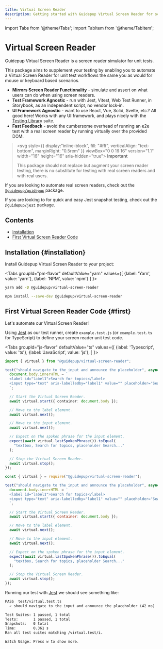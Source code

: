 ```yaml
---
title: Virtual Screen Reader
description: Getting started with Guidepup Virtual Screen Reader for screen reader automation in accessibility unit testing
---
```


import Tabs from '@theme/Tabs';
import TabItem from '@theme/TabItem';

# Virtual Screen Reader

Guidepup Virtual Screen Reader is a screen reader simulator for unit tests.

This package aims to supplement your testing by enabling you to automate a Virtual Screen Reader for unit test workflows the same you as would for mouse or keyboard based scenarios.

- **Mirrors Screen Reader Functionality** - simulate and assert on what users can do when using screen readers.
- **Test Framework Agnostic** - run with Jest, Vitest, Web Test Runner, in Storybook, as an independent script, no vendor lock-in.
- **UI Framework Agnostic** - want to use React, Vue, Solid, Svelte, etc.? All good here! Works with any UI framework, and plays nicely with the [Testing Library](https://testing-library.com/) suite.
- **Fast Feedback** - avoid the cumbersome overhead of running an e2e test with a real screen reader by running virtually over the provided DOM.

> <svg style={{ display:"inline-block", fill: "#fff", verticalAlign: "text-bottom", marginRight: "0.5rem" }} viewBox="0 0 16 16" version="1.1" width="16" height="16" aria-hidden="true"><path d="M0 1.75C0 .784.784 0 1.75 0h12.5C15.216 0 16 .784 16 1.75v9.5A1.75 1.75 0 0 1 14.25 13H8.06l-2.573 2.573A1.458 1.458 0 0 1 3 14.543V13H1.75A1.75 1.75 0 0 1 0 11.25Zm1.75-.25a.25.25 0 0 0-.25.25v9.5c0 .138.112.25.25.25h2a.75.75 0 0 1 .75.75v2.19l2.72-2.72a.749.749 0 0 1 .53-.22h6.5a.25.25 0 0 0 .25-.25v-9.5a.25.25 0 0 0-.25-.25Zm7 2.25v2.5a.75.75 0 0 1-1.5 0v-2.5a.75.75 0 0 1 1.5 0ZM9 9a1 1 0 1 1-2 0 1 1 0 0 1 2 0Z"></path></svg> **Important**
>
> This package should not replace but augment your screen reader testing, there is no substitute for testing with real screen readers and with real users.

If you are looking to automate real screen readers, check out the [`@guidepup/guidepup`](https://github.com/guidepup/guidepup) package.

If you are looking to for quick and easy Jest snapshot testing, check out the [`@guidepup/jest`](https://github.com/guidepup/jest) package.

## Contents

- [Installation](./virtual#installation)
- [First Virtual Screen Reader Code](./virtual#first)

## Installation {#installation}

Install Guidepup Virtual Screen Reader to your project:

<Tabs
groupId="pm-flavor"
defaultValue="yarn"
values={[
{label: 'Yarn', value: 'yarn'},
{label: 'NPM', value: 'npm'}
]
}>
<TabItem value="yarn">

```bash
yarn add -D @guidepup/virtual-screen-reader
```

</TabItem>
<TabItem value="npm">

```bash
npm install --save-dev @guidepup/virtual-screen-reader
```

</TabItem>
</Tabs>

## First Virtual Screen Reader Code {#first}

Let's automate our Virtual Screen Reader!

Using [Jest](https://jestjs.io/) as our test runner, create `example.test.js` (or `example.test.ts` for TypeScript) to define your screen reader unit test code.

<Tabs
groupId="js-flavor"
defaultValue="ts"
values={[
{label: 'Typescript', value: 'ts'},
{label: 'JavaScript', value: 'js'},
]
}>
<TabItem value="ts">

```ts title="./example.test.ts"
import { virtual } from "@guidepup/virtual-screen-reader";

test("should navigate to the input and announce the placeholder", async () => {
  document.body.innerHTML = `
  <label id="label1">Search for topics</label>
  <input type="text" aria-labelledby="label1" value="" placeholder="Search..."/>
  `;

  // Start the Virtual Screen Reader.
  await virtual.start({ container: document.body });

  // Move to the label element.
  await virtual.next();

  // Move to the input element.
  await virtual.next();

  // Expect on the spoken phrase for the input element.
  expect(await virtual.lastSpokenPhrase()).toEqual(
    "textbox, Search for topics, placeholder Search..."
  );

  // Stop the Virtual Screen Reader.
  await virtual.stop();
});
```

</TabItem>
<TabItem value="js">

```js title="./example.test.js"
const { virtual } = require("@guidepup/virtual-screen-reader");

test("should navigate to the input and announce the placeholder", async () => {
  document.body.innerHTML = `
  <label id="label1">Search for topics</label>
  <input type="text" aria-labelledby="label1" value="" placeholder="Search..."/>
  `;

  // Start the Virtual Screen Reader.
  await virtual.start({ container: document.body });

  // Move to the label element.
  await virtual.next();

  // Move to the input element.
  await virtual.next();

  // Expect on the spoken phrase for the input element.
  expect(await virtual.lastSpokenPhrase()).toEqual(
    "textbox, Search for topics, placeholder Search..."
  );

  // Stop the Virtual Screen Reader.
  await virtual.stop();
});
```

</TabItem>
</Tabs>

Running our test with [Jest](https://jestjs.io/) we should see something like:

```txt
PASS  test/virtual.test.ts
  ✓ should navigate to the input and announce the placeholder (42 ms)

Test Suites: 1 passed, 1 total
Tests:       1 passed, 1 total
Snapshots:   0 total
Time:        0.361 s
Ran all test suites matching /virtual.test/i.

Watch Usage: Press w to show more.
```
